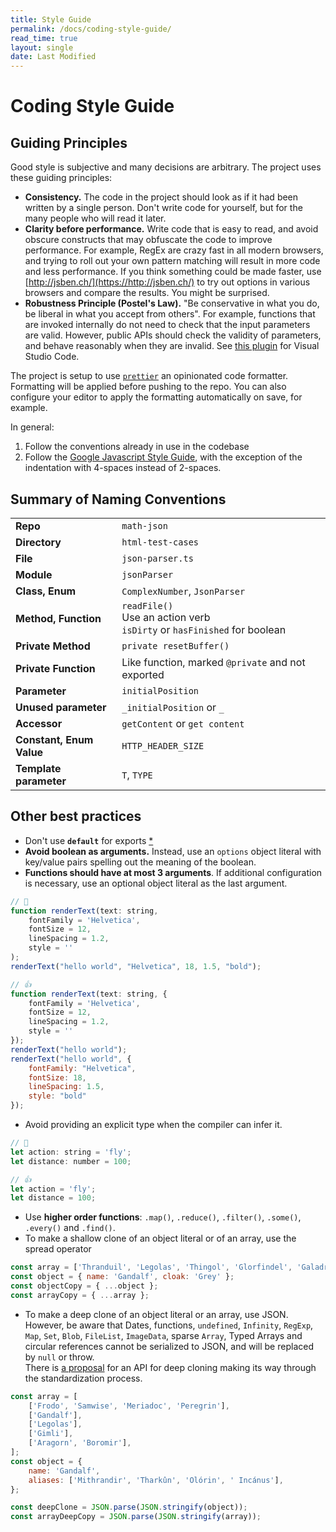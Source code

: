 ```yaml
---
title: Style Guide
permalink: /docs/coding-style-guide/
read_time: true
layout: single
date: Last Modified
---
```

# Coding Style Guide

## Guiding Principles

Good style is subjective and many decisions are arbitrary. The project uses
these guiding principles:

-   **Consistency.** The code in the project should look as if it had been
    written by a single person. Don't write code for yourself, but for the many
    people who will read it later.
-   **Clarity before performance.** Write code that is easy to read, and avoid
    obscure constructs that may obfuscate the code to improve performance. For
    example, RegEx are crazy fast in all modern browsers, and trying to roll out
    your own pattern matching will result in more code and less performance.
    If you think something could be made faster, use [http://jsben.ch/](https://http://jsben.ch/) to
    try out options in various browsers and compare the results. You might be
    surprised.
-   **Robustness Principle (Postel's Law).** "Be conservative in what
    you do, be liberal in what you accept from others". For example, functions that
    are invoked internally do not need to check that the input parameters are valid.
    However, public APIs should check the validity of parameters, and behave
    reasonably when they are invalid. See [this plugin](https://marketplace.visualstudio.com/items?itemName=esbenp.prettier-vscode) for Visual Studio Code.

The project is setup to use [`prettier`](https://prettier.io/) an opinionated
code formatter. Formatting will be applied before pushing to the repo. You can 
also configure your editor to apply the formatting automatically on save, for 
example.

In general:

1. Follow the conventions already in use in the codebase
2. Follow the [Google Javascript Style Guide](https://google.github.io/styleguide/jsguide.html),
   with the exception of the indentation with 4-spaces instead of 2-spaces.

## Summary of Naming Conventions

|                          |                                                                             |
| :----------------------- | :-------------------------------------------------------------------------- |
| **Repo**                 | `math-json`                                                                 |
| **Directory**            | `html-test-cases`                                                           |
| **File**                 | `json-parser.ts`                                                            |
| **Module**               | `jsonParser`                                                                |
| **Class, Enum**          | `ComplexNumber`, `JsonParser`                                               |
| **Method, Function**     | `readFile()`<br>Use an action verb<br>`isDirty` or `hasFinished` for boolean<br> |
| **Private Method**       | `private resetBuffer()`                                                              |
| **Private Function**     | Like function, marked `@private` and not exported                           |
| **Parameter**            | `initialPosition`                                                           |
| **Unused parameter**     | `_initialPosition` or `_`                                                   |
| **Accessor**             | `getContent` or `get content`                                         |
| **Constant, Enum Value** | `HTTP_HEADER_SIZE`                                                          |
| **Template parameter**   | `T`, `TYPE`                                                                 |

## Other best practices

-   Don't use **`default`** for exports [\*](https://blog.neufund.org/why-we-have-banned-default-exports-and-you-should-do-the-same-d51fdc2cf2ad)
-   **Avoid boolean as arguments.** Instead, use an `options` object literal with
    key/value pairs spelling out the meaning of the boolean.
-   **Functions should have at most 3 arguments**. If additional configuration is
    necessary, use an optional object literal as the last argument.

```javascript
// 💩
function renderText(text: string,
    fontFamily = 'Helvetica',
    fontSize = 12,
    lineSpacing = 1.2,
    style = ''
);
renderText("hello world", "Helvetica", 18, 1.5, "bold");

// 👍
function renderText(text: string, {
    fontFamily = 'Helvetica',
    fontSize = 12,
    lineSpacing = 1.2,
    style = ''
});
renderText("hello world");
renderText("hello world", {
    fontFamily: "Helvetica",
    fontSize: 18,
    lineSpacing: 1.5,
    style: "bold"
});
```

-   Avoid providing an explicit type when the compiler can infer it.

```javascript
// 💩
let action: string = 'fly';
let distance: number = 100;

// 👍
let action = 'fly';
let distance = 100;
```

-   Use **higher order functions**: `.map()`, `.reduce()`, `.filter()`, `.some()`,
    `.every()` and `.find()`.
-   To make a shallow clone of an object literal or of an array, use the spread operator

```javascript
const array = ['Thranduil', 'Legolas', 'Thingol', 'Glorfindel', 'Galadriel'];
const object = { name: 'Gandalf', cloak: 'Grey' };
const objectCopy = { ...object };
const arrayCopy = { ...array };
```

-   To make a deep clone of an object literal or an array, use JSON.
    <br>However, be aware that Dates, functions, `undefined`, `Infinity`, `RegExp`,
    `Map`, `Set`, `Blob`, `FileList`, `ImageData`, sparse `Array`, Typed Arrays and
    circular references cannot be serialized to JSON, and will be replaced by `null`
    or throw.
    <br>There is [a proposal](https://github.com/whatwg/html/issues/793_) for an API for deep cloning making its way through the
    standardization process.

```javascript
const array = [
    ['Frodo', 'Samwise', 'Meriadoc', 'Peregrin'],
    ['Gandalf'],
    ['Legolas'],
    ['Gimli'],
    ['Aragorn', 'Boromir'],
];
const object = {
    name: 'Gandalf',
    aliases: ['Mithrandir', 'Tharkûn', 'Olórin', ' Incánus'],
};

const deepClone = JSON.parse(JSON.stringify(object));
const arrayDeepCopy = JSON.parse(JSON.stringify(array));
```
